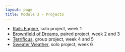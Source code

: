 ```yaml
---
layout: page
title: Module 3 - Projects
---
```


* [Rails Engine](./rails_engine_modified), solo project, week 1
* [Brownfield of Dreams](./brownfield_of_dreams/index), paired project, week 2 and 3
* [Terrificus](./terrificus), group project, week 4 and 5
* [Sweater Weather](./sweater_weather), solo project, week 6
